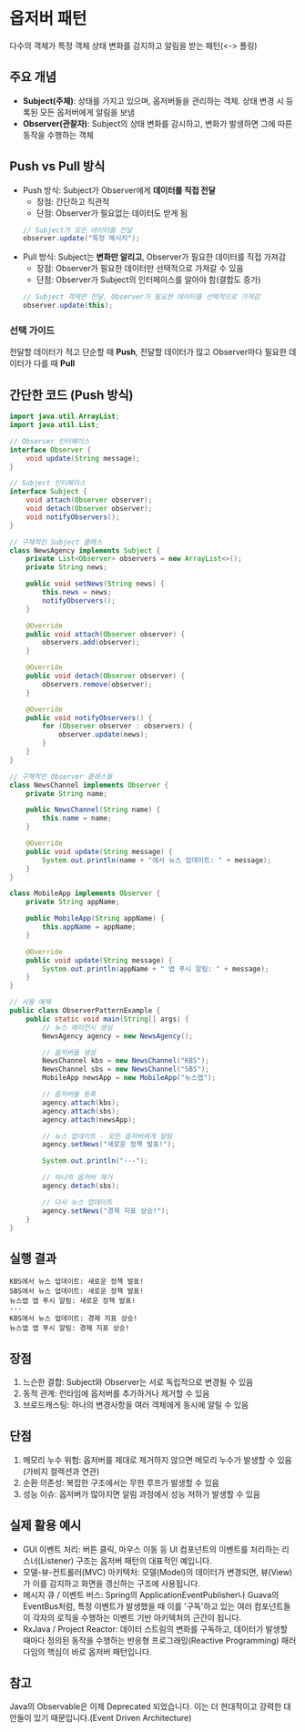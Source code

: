 # 옵저버 패턴

다수의 객체가 특정 객체 상태 변화를 감지하고 알림을 받는 패턴(<-> 폴링)

## 주요 개념

- **Subject(주체)**: 상태를 가지고 있으며, 옵저버들을 관리하는 객체. 상태 변경 시 등록된 모든 옵저버에게 알림을 보냄
- **Observer(관찰자)**: Subject의 상태 변화를 감시하고, 변화가 발생하면 그에 따른 동작을 수행하는 객체

## Push vs Pull 방식

- Push 방식: Subject가 Observer에게 **데이터를 직접 전달**
  - 장점: 간단하고 직관적
  - 단점: Observer가 필요없는 데이터도 받게 됨
  ```java
  // Subject가 모든 데이터를 전달
  observer.update("특정 메시지");
  ```
- Pull 방식: Subject는 **변화만 알리고**, Observer가 필요한 데이터를 직접 가져감
  - 장점: Observer가 필요한 데이터만 선택적으로 가져갈 수 있음
  - 단점: Observer가 Subject의 인터페이스를 알아야 함(결합도 증가)
  ```java
  // Subject 객체만 전달, Observer가 필요한 데이터를 선택적으로 가져감
  observer.update(this);
  ```

### 선택 가이드

전달할 데이터가 적고 단순할 때 **Push**, 전달할 데이터가 많고 Observer마다 필요한 데이터가 다를 때 **Pull**

## 간단한 코드 (Push 방식)

```java
import java.util.ArrayList;
import java.util.List;

// Observer 인터페이스
interface Observer {
    void update(String message);
}

// Subject 인터페이스
interface Subject {
    void attach(Observer observer);
    void detach(Observer observer);
    void notifyObservers();
}

// 구체적인 Subject 클래스
class NewsAgency implements Subject {
    private List<Observer> observers = new ArrayList<>();
    private String news;

    public void setNews(String news) {
        this.news = news;
        notifyObservers();
    }

    @Override
    public void attach(Observer observer) {
        observers.add(observer);
    }

    @Override
    public void detach(Observer observer) {
        observers.remove(observer);
    }

    @Override
    public void notifyObservers() {
        for (Observer observer : observers) {
            observer.update(news);
        }
    }
}

// 구체적인 Observer 클래스들
class NewsChannel implements Observer {
    private String name;

    public NewsChannel(String name) {
        this.name = name;
    }

    @Override
    public void update(String message) {
        System.out.println(name + "에서 뉴스 업데이트: " + message);
    }
}

class MobileApp implements Observer {
    private String appName;

    public MobileApp(String appName) {
        this.appName = appName;
    }

    @Override
    public void update(String message) {
        System.out.println(appName + " 앱 푸시 알림: " + message);
    }
}

// 사용 예제
public class ObserverPatternExample {
    public static void main(String[] args) {
        // 뉴스 에이전시 생성
        NewsAgency agency = new NewsAgency();

        // 옵저버들 생성
        NewsChannel kbs = new NewsChannel("KBS");
        NewsChannel sbs = new NewsChannel("SBS");
        MobileApp newsApp = new MobileApp("뉴스앱");

        // 옵저버들 등록
        agency.attach(kbs);
        agency.attach(sbs);
        agency.attach(newsApp);

        // 뉴스 업데이트 - 모든 옵저버에게 알림
        agency.setNews("새로운 정책 발표!");

        System.out.println("---");

        // 하나의 옵저버 제거
        agency.detach(sbs);

        // 다시 뉴스 업데이트
        agency.setNews("경제 지표 상승!");
    }
}
```

## 실행 결과

```
KBS에서 뉴스 업데이트: 새로운 정책 발표!
SBS에서 뉴스 업데이트: 새로운 정책 발표!
뉴스앱 앱 푸시 알림: 새로운 정책 발표!
---
KBS에서 뉴스 업데이트: 경제 지표 상승!
뉴스앱 앱 푸시 알림: 경제 지표 상승!
```

## 장점

1. 느슨한 결합: Subject와 Observer는 서로 독립적으로 변경될 수 있음
2. 동적 관계: 런타임에 옵저버를 추가하거나 제거할 수 있음
3. 브로드캐스팅: 하나의 변경사항을 여러 객체에게 동시에 알릴 수 있음

## 단점

1. 메모리 누수 위험: 옵저버를 제대로 제거하지 않으면 메모리 누수가 발생할 수 있음(가비지 컬렉션과 연관)
2. 순환 의존성: 복잡한 구조에서는 무한 루프가 발생할 수 있음
3. 성능 이슈: 옵저버가 많아지면 알림 과정에서 성능 저하가 발생할 수 있음

## 실제 활용 예시

- GUI 이벤트 처리: 버튼 클릭, 마우스 이동 등 UI 컴포넌트의 이벤트를 처리하는 리스너(Listener) 구조는 옵저버 패턴의 대표적인 예입니다.
- 모델-뷰-컨트롤러(MVC) 아키텍처: 모델(Model)의 데이터가 변경되면, 뷰(View)가 이를 감지하고 화면을 갱신하는 구조에 사용됩니다.
- 메시지 큐 / 이벤트 버스: Spring의 ApplicationEventPublisher나 Guava의 EventBus처럼, 특정 이벤트가 발생했을 때 이를 '구독'하고 있는 여러 컴포넌트들이 각자의 로직을 수행하는 이벤트 기반 아키텍처의 근간이 됩니다.
- RxJava / Project Reactor: 데이터 스트림의 변화를 구독하고, 데이터가 발생할 때마다 정의된 동작을 수행하는 반응형 프로그래밍(Reactive Programming) 패러다임의 핵심이 바로 옵저버 패턴입니다.

## 참고

Java의 Observable은 이제 Deprecated 되었습니다. 이는 더 현대적이고 강력한 대안들이 있기 때문입니다.(Event Driven Architecture)

